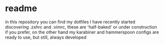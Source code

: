 # readme

in this repository you can find my dotfiles
I have recently started discovering .zshrc and .vimrc, these are 'half-baked' or under construction if you prefer, on the other hand my karabiner and hammerspoon configs are ready to use, but still, always developed
